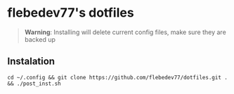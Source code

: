 # flebedev77's dotfiles

> **Warning**: Installing will delete current config files, make sure they are backed up

## Instalation

`cd ~/.config && git clone https://github.com/flebedev77/dotfiles.git . && ./post_inst.sh`
